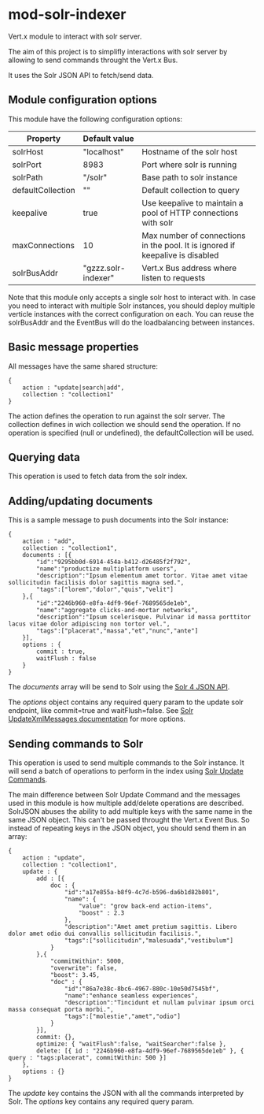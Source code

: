mod-solr-indexer
================

Vert.x module to interact with solr server.

The aim of this project is to simplifly interactions with solr server by allowing to send commands throught the Vert.x Bus.

It uses the Solr JSON API to fetch/send data.

Module configuration options
----------------------------
This module have the following configuration options:

| Property          | Default value       |                                                                               |
| ----------------- | ------------------- | ----------------------------------------------------------------------------- |
| solrHost          | "localhost"         | Hostname of the solr host                                                     |
| solrPort          | 8983                | Port where solr is running                                                    |
| solrPath          | "/solr"             | Base path to solr instance                                                    |
| defaultCollection | ""                  | Default collection to query                                                   |
| keepalive         | true                | Use keepalive to maintain a pool of HTTP connections with solr                |
| maxConnections    | 10                  | Max number of connections in the pool. It is ignored if keepalive is disabled |
| solrBusAddr       | "gzzz.solr-indexer" | Vert.x Bus address where listen to requests                                   |

Note that this module only accepts a single solr host to interact with. In case you need to interact with multiple Solr instances, you should deploy multiple verticle instances with the correct configuration on each.
You can reuse the solrBusAddr and the EventBus will do the loadbalancing between instances.

Basic message properties
------------------------
All messages have the same shared structure:
```
{
	action : "update|search|add",
	collection : "collection1"
}
```

The action defines the operation to run against the solr server. The collection defines in wich collection we should send the operation.
If no operation is specified (null or undefined), the defaultCollection will be used.

Querying data
-------------
This operation is used to fetch data from the solr index.

Adding/updating documents
-------------------------
This is a sample message to push documents into the Solr instance:
```
{
	action : "add",
	collection : "collection1",
	documents : [{
		"id":"9295bb0d-6914-454a-b412-d26485f2f792",
		"name":"productize multiplatform users",
		"description":"Ipsum elementum amet tortor. Vitae amet vitae sollicitudin facilisis dolor sagittis magna sed.",
		"tags":["lorem","dolor","quis","velit"]
	},{
		"id":"2246b960-e8fa-4df9-96ef-7689565de1eb",
		"name":"aggregate clicks-and-mortar networks",
		"description":"Ipsum scelerisque. Pulvinar id massa porttitor lacus vitae dolor adipiscing non tortor vel.",
		"tags":["placerat","massa","et","nunc","ante"]
	}],
	options : {
		commit : true,
		waitFlush : false
	}
}
```
The _documents_ array will be send to Solr using the [Solr 4 JSON API][UpdateJSON Solr4 Example].

The _options_ object contains any required query param to the update solr endpoint, like commit=true and waitFlush=false. See [Solr UpdateXmlMessages documentation][Solr Update Query] for more options.

Sending commands to Solr
------------------------
This operation is used to send multiple commands to the Solr instance. It will send a batch of operations to perform in the index using [Solr Update Commands][UpdateJSON Commands].

The main difference between Solr Update Command and the messages used in this module is how multiple add/delete operations are described. SolrJSON abuses the ability to add multiple keys with the same name in the same JSON object. This can't be passed throught the Vert.x Event Bus. So instead of repeating keys in the JSON object, you should send them in an array:
```
{
	action : "update",
	collection : "collection1",
	update : {
		add : [{
			doc : {
				"id":"a17e855a-b8f9-4c7d-b596-da6b1d82b801",
				"name": {
					"value": "grow back-end action-items",
					"boost" : 2.3
				},
				"description":"Amet amet pretium sagittis. Libero dolor amet odio dui convallis sollicitudin facilisis.",
				"tags":["sollicitudin","malesuada","vestibulum"]
			}
		},{
			"commitWithin": 5000,
			"overwrite": false,
			"boost": 3.45,
			"doc" : {
				"id":"86a7e38c-8bc6-4967-880c-10e50d7545bf",
				"name":"enhance seamless experiences",
				"description":"Tincidunt et nullam pulvinar ipsum orci massa consequat porta morbi.",
				"tags":["molestie","amet","odio"]
			}
		}],
		commit: {},
		optimize: { "waitFlush":false, "waitSearcher":false },
		delete: [{ id : "2246b960-e8fa-4df9-96ef-7689565de1eb" }, { query : "tags:placerat", commitWithin: 500 }]
	},
	options : {}
}
```
The _update_ key contains the JSON with all the commands interpreted by Solr.
The _options_ key contains any required query param.

[UpdateJSON Solr4 Example]: https://wiki.apache.org/solr/UpdateJSON#Atomic_Updates
[Solr Update Query]: https://wiki.apache.org/solr/UpdateXmlMessages#Passing_commit_and_commitWithin_parameters_as_part_of_the_URL
[UpdateJSON Commands]: https://wiki.apache.org/solr/UpdateJSON#Update_Commands